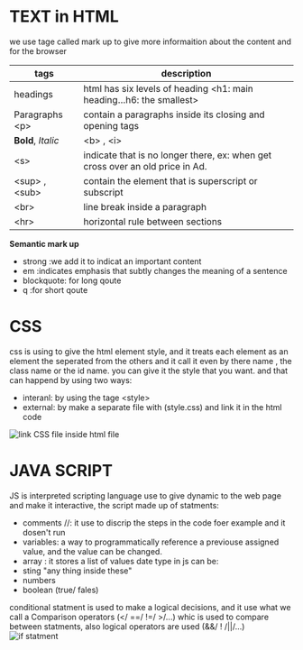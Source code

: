 # TEXT in HTML
we use tage called mark up to give more informaition about the content and for the browser



|            tags                 |               description                                                                  | 
|---------------------------------|--------------------------------------------------------------------------------------------|
| headings                        | html has six levels of heading &lt;h1: main heading…h6: the smallest&gt;                   |
| Paragraphs &lt;p&gt;            | contain a paragraphs inside its closing and opening tags                                   |
| **Bold**, *Italic*              | &lt;b&gt; , &lt;i&gt;                                                                      | 
| &lt;s&gt;                       | indicate that is no longer there, ex:  when get cross over an old price in Ad.             |
| &lt;sup&gt; , &lt;sub&gt;       | contain the element that is superscript or subscript                                       |
| &lt;br&gt;                      | line break inside a paragraph                                                              |
| &lt;hr&gt;                      | horizontal rule between sections                                                           |


**Semantic mark up**
* strong :we add it to indicat an important content 
* em :indicates emphasis that subtly changes the meaning of a sentence
* blockquote: for long qoute
* q :for short qoute

# CSS
css is using to give the html element style, and it treats each element as an element the seperated from the others and it call it even by there name , the class name or the id name.
you can give it the style that you want.
and that can happend by using two ways:
* interanl: by using the tage  &lt;style&gt; 
* external: by make a separate file with (style.css) and link it in the html code

![link CSS file inside html file](https://www.bitdegree.org/learn/storage/media/images/8c4493d3-110c-4a95-8b70-7626ce2d2f4e.jpg)

# JAVA SCRIPT
JS is interpreted scripting language use to give dynamic to the web page and make it interactive, the script made up of statments:
* comments //: it use to discrip the steps in the code foer example and it dosen't run
*  variables: a way to programmatically reference a previouse assigned value, and the value can be changed.
* array : it stores a list of values
date type in js can be:
* sting "any thing inside these"
* numbers
* boolean (true/ fales)

conditional statment is used to  make a logical decisions, and it use what we call a Comparison operators (</ ==/ !=/ >/...) whic is used to compare between statments, also logical operators are used (&&/ ! /||/...)
![if statment](https://www.guru99.com/images/1/030819_0910_SQLServerIF1.png)

